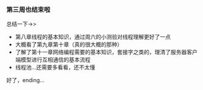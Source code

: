 ### 第三周也结束啦
总结一下->>

- 第八章线程的基本知识，通过周六的小测验对线程理解更好了一点
- 大概看了第九章第十章（真的很大概的那种）
- 了解了第十一章网络编程需要的基本知识，套接字之类的，理清了服务器客户端模型进行互相通信的基本流程
- 线程池...还需要多看看，还不太懂

好了，ending...
